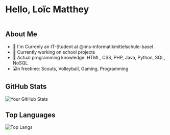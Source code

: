 # Hello, Loïc Matthey
<div>
<img src="https://komarev.com/ghpvc/?username=javamilesiii&style=for-the-badge&color=1a1b27" alt=""/>  
</div>


## About Me

- 💼 I'm Currenly an IT-Student at @ims-informatikmittelschule-basel .
- 📂 Currently working on school projects
- 📕 Actual programming knowledge: HTML, CSS, PHP, Java, Python, SQL, NoSQL
- ⌛️In freetime: Scouts, Volleyball, Gaming, Programming

## GitHub Stats

![Your GitHub Stats](https://github-readme-stats.vercel.app/api?username=javamilesiii&show_icons=true&theme=tokyonight)
## Top Languages

![Top Langs](https://github-readme-stats.vercel.app/api/top-langs/?username=javamilesiii&layout=compact&theme=tokyonight)
